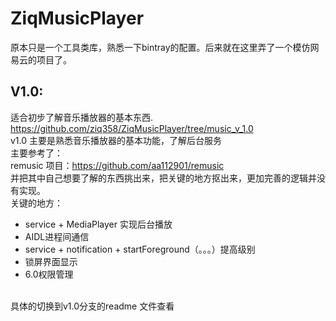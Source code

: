 # ZiqMusicPlayer
原本只是一个工具类库，熟悉一下bintray的配置。后来就在这里弄了一个模仿网易云的项目了。

## V1.0:
适合初步了解音乐播放器的基本东西.<br>
https://github.com/ziq358/ZiqMusicPlayer/tree/music_v_1.0<br>
v1.0 主要是熟悉音乐播放器的基本功能，了解后台服务<br>
主要参考了：<br>
remusic 项目：https://github.com/aa112901/remusic<br>
并把其中自己想要了解的东西挑出来，把关键的地方抠出来，更加完善的逻辑并没有实现。<br>
关键的地方：<br>
* service + MediaPlayer 实现后台播放
* AIDL进程间通信
* service + notification + startForeground（。。。）提高级别
* 锁屏界面显示
* 6.0权限管理
<br>
具体的切换到v1.0分支的readme 文件查看


